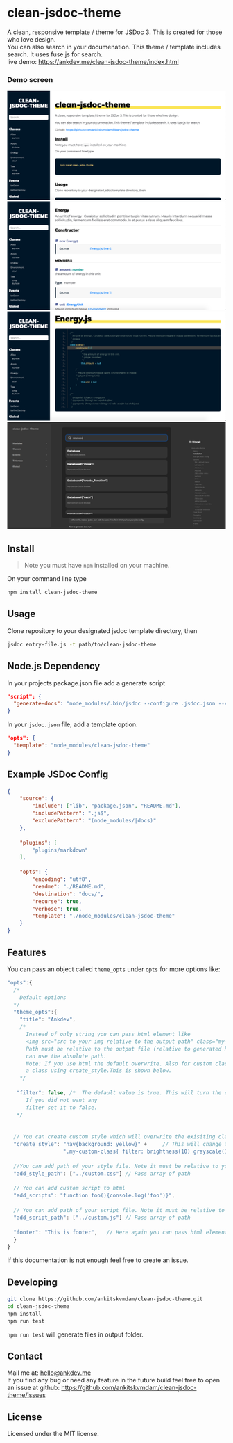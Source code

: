 # clean-jsdoc-theme
A clean, responsive template / theme for JSDoc 3. This is created for those who love design. <br>
You can also search in your documenation. This theme / template includes search. It uses fuse.js for search.<br/>
live demo: https://ankdev.me/clean-jsdoc-theme/index.html
### Demo screen
![Screen-1](./example/screen-1.png)
![Screen-2](./example/screen-2.png)
![Screen-3](./example/screen-3.png)
![Screen-4](./example/screen-4.png)

## Install
> Note you must have `npm` installed on your machine.

On your command line type
```bash
npm install clean-jsdoc-theme
```

## Usage
Clone repository to your designated jsdoc template directory, then

```bash
jsdoc entry-file.js -t path/to/clean-jsdoc-theme
```

## Node.js Dependency
In your projects package.json file add a generate script
```json
"script": {
  "generate-docs": "node_modules/.bin/jsdoc --configure .jsdoc.json --verbose"
}
```

In your `jsdoc.json` file, add a template option.

```json
"opts": {
  "template": "node_modules/clean-jsdoc-theme"
}
```


## Example JSDoc Config
```json
{
    "source": {
        "include": ["lib", "package.json", "README.md"],
        "includePattern": ".js$",
        "excludePattern": "(node_modules/|docs)"
    },

    "plugins": [
        "plugins/markdown"
    ],

    "opts": {
        "encoding": "utf8",
        "readme": "./README.md",
        "destination": "docs/",
        "recurse": true,
        "verbose": true,
        "template": "./node_modules/clean-jsdoc-theme"
    }
}
```

## Features
You can pass an object called `theme_opts` under `opts` for more options like:
```javascript
"opts":{
  /*
    Default options
  */
  "theme_opts":{
    "title": "Ankdev", 
    /* 
      Instead of only string you can pass html element like 
      <img src="src to your img relative to the output path" class="my-custom-class"/>
      Path must be relative to the output file (relative to generated html files.) you 
      can use the absolute path.
      Note: If you use html the default overwrite. Also for custom class you have to create 
      a class using create_style.This is shown below.
    */

   "filter": false, /*  The default value is true. This will turn the color of image white. 
      If you did not want any
      filter set it to false.
   */
  
  
  // You can create custom style which will overwrite the exisiting class property.
  "create_style": "nav{background: yellow}" +     // This will change the background color of sidebar.
                  ".my-custom-class{ filter: brightness(10) grayscale(100%)}", // This will apply filter to my-custom-class
  
  //You can add path of your style file. Note it must be relative to your output file. (relative to generated html files.)
  "add_style_path": ["../custom.css"] // Pass array of path

  // You can add custom script to html
  "add_scripts": "function foo(){console.log('foo')}",

  // You can add path of your script file. Note it must be relative to your output file. (relative to generated html files.)
  "add_script_path": ["../custom.js"] // Pass array of path
  
  "footer": "This is footer",   // Here again you can pass html element 
  }
}
```
If this documentation is not enough feel free to create an issue.

## Developing
```bash 
git clone https://github.com/ankitskvmdam/clean-jsdoc-theme.git
cd clean-jsdoc-theme
npm install
npm run test
```
`npm run test` will generate files in output folder.

## Contact
Mail me at: hello@ankdev.me <br>
If you find any bug or need any feature in the future build feel free to open an issue at github: https://github.com/ankitskvmdam/clean-jsdoc-theme/issues


## License
Licensed under the MIT license.
